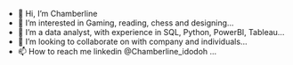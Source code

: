 - 👋 Hi, I’m Chamberline
- 👀 I’m interested in Gaming, reading, chess and designing...
- 🌱 I’m a data analyst, with experience in SQL, Python, PowerBI, Tableau...
- 💞️ I’m looking to collaborate on with company and individuals...
- 📫 How to reach me linkedin @Chamberline_idodoh ...

<!---
fingoking/fingoking is a ✨ special ✨ repository because its `README.md` (this file) appears on your GitHub profile.
You can click the Preview link to take a look at your changes.
--->
